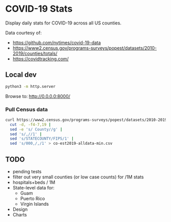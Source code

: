 # COVID-19 Stats

Display daily stats for COVID-19 across all US counties.

Data courtesy of:
- https://github.com/nytimes/covid-19-data
- https://www2.census.gov/programs-surveys/popest/datasets/2010-2019/counties/totals/
- https://covidtracking.com/

## Local dev

```bash
python3 -m http.server
```

Browse to: http://0.0.0.0:8000/

### Pull Census data

```bash
curl https://www2.census.gov/programs-surveys/popest/datasets/2010-2019/counties/totals/co-est2019-alldata.csv |
  cut -d, -f4-7,19 |
  sed -e 's/ County//g' |
  sed 's/,//1' |
  sed 's/STATECOUNTY/FIPS/1' |
  sed 's/000,/,/1' > co-est2019-alldata-min.csv
```

## TODO

- pending tests
- filter out very small counties (or low case counts) for /1M stats
- hospitals+beds / 1M
- State-level data for:
  - Guam
  - Puerto Rico
  - Virgin Islands
- Design
- Charts
